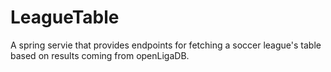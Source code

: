 # LeagueTable

A spring servie that provides endpoints for fetching a soccer league's table based on results coming from openLigaDB. 
